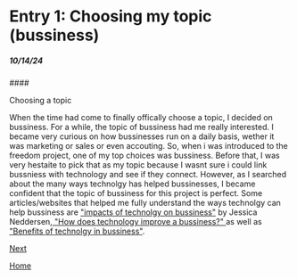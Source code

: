 # Entry 1: Choosing my topic (bussiness) 
##### 10/14/24

####<p> Choosing a topic </p>

<p> When the time had come to finally offically choose a topic, I decided on bussiness. For a while, the topic of bussiness had me really interested. I became very curious on how bussinesses run on a daily basis, wether it was marketing or sales or even accouting. So, when i was introduced to the freedom project, one of my top choices was bussiness. Before that, I was very hestaite to pick that as my topic because I wasnt sure i could link bussniess with technology and see if they connect. However, as I searched about the many ways technolgy has helped bussinesses, I became confident that the topic of bussiness for this project is perfect. Some articles/websites that helped me fully understand the ways technolgy can help bussiness are <a href="https://www.herzing.edu/blog/impact-technology-business"> "impacts of technolgy on bussiness"</a> by Jessica Neddersen,<a href="https://smallbusiness.chron.com/technology-improve-business-2188.html"> "How does technology improve a bussiness?" </a>  as well as <a href="https://www.yittbox.com/blog-detail/8-benefits-of-technology-in-business"> "Benefits of technolgy in bussiness"</a>.   </p>

[Next](entry02.md)

[Home](../README.md)
